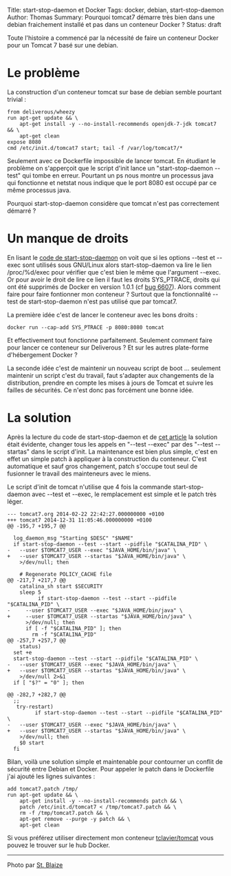 Title: start-stop-daemon et Docker
Tags: docker, debian, start-stop-daemon
Author: Thomas
Summary: Pourquoi tomcat7 démarre très bien dans une debian fraichement installé et pas dans un conteneur Docker ?
Status: draft

Toute l'histoire a commencé par la nécessité de faire un conteneur Docker pour un Tomcat 7 basé sur une debian.

# Le problème

La construction d'un conteneur tomcat sur base de debian semble pourtant trivial : 

    from deliverous/wheezy
    run apt-get update && \
        apt-get install -y --no-install-recommends openjdk-7-jdk tomcat7 && \
        apt-get clean
    expose 8080
    cmd /etc/init.d/tomcat7 start; tail -f /var/log/tomcat7/*

Seulement avec ce Dockerfile impossible de lancer tomcat. En étudiant le problème on s'apperçoit que le script d'init lance un "start-stop-daemon --test" qui tombe en erreur. Pourtant un ps nous montre un processus java qui fonctionne et netstat nous indique que le port 8080 est occupé par ce même processus java.

Pourquoi start-stop-daemon considère que tomcat n'est pas correctement démarré ? 

# Un manque de droits

En lisant le [code de start-stop-daemon](http://anonscm.debian.org/cgit/dpkg/dpkg.git/tree/utils/start-stop-daemon.c) on voit que si les options --test et --exec sont utilisés sous GNU/Linux alors start-stop-daemon va lire le lien /proc/%d/exec pour vérifier que c'est bien le même que l'argument --exec. 
Or pour avoir le droit de lire ce lien il faut les droits SYS_PTRACE, droits qui ont été supprimés de Docker en version 1.0.1 (cf [bug 6607](https://github.com/docker/docker/issues/6607)). Alors comment faire pour faire fontionner mon conteneur ? Surtout que la fonctionnalité --test de start-stop-daemon n'est pas utilisé que par tomcat7. 

La première idée c'est de lancer le conteneur avec les bons droits :

    docker run --cap-add SYS_PTRACE -p 8080:8080 tomcat

Et effectivement tout fonctionne parfaitement. Seulement comment faire pour lancer ce conteneur sur Deliverous ? Et sur les autres plate-forme d'hébergement Docker ? 

La seconde idée c'est de maintenir un nouveau script de boot ... seulement maintenir un script c'est du travail, faut s'adapter aux changements de la distribution, prendre en compte les mises à jours de Tomcat et suivre les failles de sécurités. Ce n'est donc pas forcément une bonne idée.

# La solution

Après la lecture du code de start-stop-daemon et de [cet article](https://chris-lamb.co.uk/posts/start-stop-daemon-exec-vs-startas) la solution était évidente, changer tous les appels en "--test --exec" par des "--test --startas" dans le script d'init. La maintenance est bien plus simple, c'est en effet un simple patch à appliquer à la construction du conteneur. C'est automatique et sauf gros changement, patch s'occupe tout seul de fusionner le travail des mainteneurs avec le miens. 

Le script d'init de tomcat n'utilise que 4 fois la commande start-stop-daemon avec --test et --exec, le remplacement est simple et le patch très léger. 

```
--- tomcat7.org 2014-02-22 22:42:27.000000000 +0100
+++ tomcat7 2014-12-31 11:05:46.000000000 +0100
@@ -195,7 +195,7 @@

  log_daemon_msg "Starting $DESC" "$NAME"
  if start-stop-daemon --test --start --pidfile "$CATALINA_PID" \
-   --user $TOMCAT7_USER --exec "$JAVA_HOME/bin/java" \
+   --user $TOMCAT7_USER --startas "$JAVA_HOME/bin/java" \
    >/dev/null; then

    # Regenerate POLICY_CACHE file
@@ -217,7 +217,7 @@
    catalina_sh start $SECURITY
    sleep 5
          if start-stop-daemon --test --start --pidfile "$CATALINA_PID" \
-     --user $TOMCAT7_USER --exec "$JAVA_HOME/bin/java" \
+     --user $TOMCAT7_USER --startas "$JAVA_HOME/bin/java" \
      >/dev/null; then
      if [ -f "$CATALINA_PID" ]; then
        rm -f "$CATALINA_PID"
@@ -257,7 +257,7 @@
    status)
  set +e
  start-stop-daemon --test --start --pidfile "$CATALINA_PID" \
-   --user $TOMCAT7_USER --exec "$JAVA_HOME/bin/java" \
+   --user $TOMCAT7_USER --startas "$JAVA_HOME/bin/java" \
    >/dev/null 2>&1
  if [ "$?" = "0" ]; then

@@ -282,7 +282,7 @@
  ;;
   try-restart)
         if start-stop-daemon --test --start --pidfile "$CATALINA_PID" \
-   --user $TOMCAT7_USER --exec "$JAVA_HOME/bin/java" \
+   --user $TOMCAT7_USER --startas "$JAVA_HOME/bin/java" \
    >/dev/null; then
    $0 start
  fi

```

Bilan, voilà une solution simple et maintenable pour contourner un conflit de sécurité entre Debian et Docker. Pour appeler le patch dans le Dockerfile j'ai ajouté les lignes suivantes : 

```
add tomcat7.patch /tmp/
run apt-get update && \
    apt-get install -y --no-install-recommends patch && \
    patch /etc/init.d/tomcat7 < /tmp/tomcat7.patch && \
    rm -f /tmp/tomcat7.patch && \
    apt-get remove --purge -y patch && \
    apt-get clean 
```

Si vous préférez utiliser directement mon conteneur [tclavier/tomcat](https://registry.hub.docker.com/u/tclavier/tomcat/) vous pouvez le trouver sur le hub Docker.

---
Photo par [ St. Blaize](https://www.flickr.com/photos/stblaize/3188751116)

